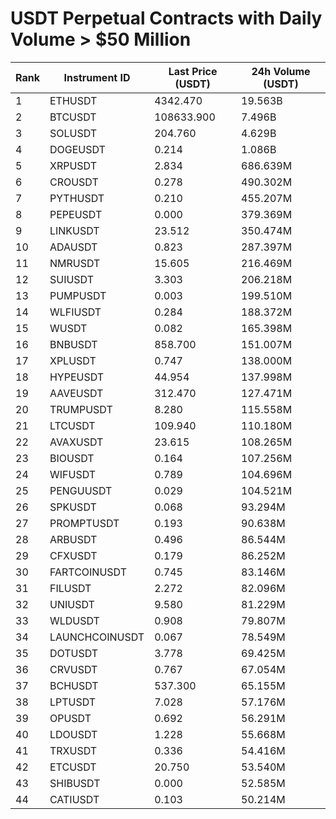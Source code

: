 # USDT Perpetual Contracts with Daily Volume > $50 Million

| Rank | Instrument ID | Last Price (USDT) | 24h Volume (USDT) |
|------|---------------|-------------------|-------------------|
| 1 | ETHUSDT | 4342.470 | 19.563B |
| 2 | BTCUSDT | 108633.900 | 7.496B |
| 3 | SOLUSDT | 204.760 | 4.629B |
| 4 | DOGEUSDT | 0.214 | 1.086B |
| 5 | XRPUSDT | 2.834 | 686.639M |
| 6 | CROUSDT | 0.278 | 490.302M |
| 7 | PYTHUSDT | 0.210 | 455.207M |
| 8 | PEPEUSDT | 0.000 | 379.369M |
| 9 | LINKUSDT | 23.512 | 350.474M |
| 10 | ADAUSDT | 0.823 | 287.397M |
| 11 | NMRUSDT | 15.605 | 216.469M |
| 12 | SUIUSDT | 3.303 | 206.218M |
| 13 | PUMPUSDT | 0.003 | 199.510M |
| 14 | WLFIUSDT | 0.284 | 188.372M |
| 15 | WUSDT | 0.082 | 165.398M |
| 16 | BNBUSDT | 858.700 | 151.007M |
| 17 | XPLUSDT | 0.747 | 138.000M |
| 18 | HYPEUSDT | 44.954 | 137.998M |
| 19 | AAVEUSDT | 312.470 | 127.471M |
| 20 | TRUMPUSDT | 8.280 | 115.558M |
| 21 | LTCUSDT | 109.940 | 110.180M |
| 22 | AVAXUSDT | 23.615 | 108.265M |
| 23 | BIOUSDT | 0.164 | 107.256M |
| 24 | WIFUSDT | 0.789 | 104.696M |
| 25 | PENGUUSDT | 0.029 | 104.521M |
| 26 | SPKUSDT | 0.068 | 93.294M |
| 27 | PROMPTUSDT | 0.193 | 90.638M |
| 28 | ARBUSDT | 0.496 | 86.544M |
| 29 | CFXUSDT | 0.179 | 86.252M |
| 30 | FARTCOINUSDT | 0.745 | 83.146M |
| 31 | FILUSDT | 2.272 | 82.096M |
| 32 | UNIUSDT | 9.580 | 81.229M |
| 33 | WLDUSDT | 0.908 | 79.807M |
| 34 | LAUNCHCOINUSDT | 0.067 | 78.549M |
| 35 | DOTUSDT | 3.778 | 69.425M |
| 36 | CRVUSDT | 0.767 | 67.054M |
| 37 | BCHUSDT | 537.300 | 65.155M |
| 38 | LPTUSDT | 7.028 | 57.176M |
| 39 | OPUSDT | 0.692 | 56.291M |
| 40 | LDOUSDT | 1.228 | 55.668M |
| 41 | TRXUSDT | 0.336 | 54.416M |
| 42 | ETCUSDT | 20.750 | 53.540M |
| 43 | SHIBUSDT | 0.000 | 52.585M |
| 44 | CATIUSDT | 0.103 | 50.214M |
